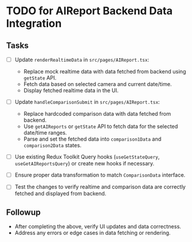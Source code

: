 # TODO for AIReport Backend Data Integration

## Tasks

- [ ] Update `renderRealtimeData` in `src/pages/AIReport.tsx`:
  - Replace mock realtime data with data fetched from backend using `getState` API.
  - Fetch data based on selected camera and current date/time.
  - Display fetched realtime data in the UI.

- [ ] Update `handleComparisonSubmit` in `src/pages/AIReport.tsx`:
  - Replace hardcoded comparison data with data fetched from backend.
  - Use `getAIReports` or `getState` API to fetch data for the selected date/time ranges.
  - Parse and set the fetched data into `comparison1Data` and `comparison2Data` states.

- [ ] Use existing Redux Toolkit Query hooks (`useGetStateQuery`, `useGetAIReportsQuery`) or create new hooks if necessary.

- [ ] Ensure proper data transformation to match `ComparisonData` interface.

- [ ] Test the changes to verify realtime and comparison data are correctly fetched and displayed from backend.

## Followup

- After completing the above, verify UI updates and data correctness.
- Address any errors or edge cases in data fetching or rendering.
